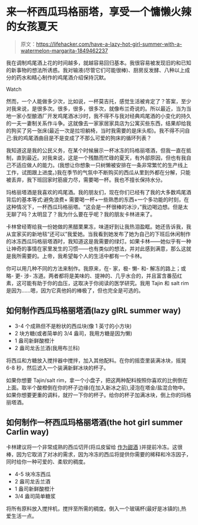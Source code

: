 # 来一杯西瓜玛格丽塔，享受一个慵懒火辣的女孩夏天

> 原文：<https://lifehacker.com/have-a-lazy-hot-girl-summer-with-a-watermelon-margarita-1849462237>

我在调制鸡尾酒上花的时间越多，就越容易回归基本。我很容易被发现旧的和已知的新事物的想法所诱惑。我对输液(尽管它们可能很棒)、厨房反发酵、八种以上成分的药水和精心制作的鸡尾酒介绍保持沉默。

Watch

然而，一个人能做多少次，比如说，一杯莫吉托，感觉生活被肯定了？答案，至少对我来说，是很多次。很多，很多，很多次，就像布兰奇说的。所以最近，当为当地一家小型酿酒厂开发鸡尾酒冰沙时，我不得不与我对经典鸡尾酒的小变化的持久的一夫一妻制关系作斗争。这就像去一家家居家具店为公寓买些东西，结果却给我的狗买了另一张床(最近一次是拉坦躺椅，当时我需要的是床头柜)。我不得不问自己:我的鸡尾酒曲目是不是变成了不那么可爱的狗床的循环列表？

我知道这是我的公民义务，在某个时候展示一杯冰冻的玛格丽塔酒，但我一直在抵制，直到最近。对我来说，这是一个残酷而忙碌的夏天，有外部原因，但也有我自己不适应做人的能力。(我想让你想象一只树懒被安排在一条非常繁忙的生产线上工作，试图跟上进度。)我在季节的气氛中不断购买的西瓜从里到外都在分解，只能被丢弃，我下班回家时筋疲力尽，需要喝一杯。我也不擅长保持水分。

玛格丽塔酒是我喜欢的鸡尾酒。我的朋友们，现在你们已经有了我的大多数鸡尾酒背后的基本等式:避免浪费+ 需要喝一杯+一些熟悉的东西+一个多功能的时刻，在这种情况下，一杯西瓜玛格丽塔。“这会是一杯很棒的冰沙，”我边喝边想。但是太无聊了吗？太明显了？我为什么要在乎呢？我的朋友卡林进来了。

卡林曾经寄给我一份她做的黑醋栗果冻，味道好到让我热泪盈眶。她还告诉我，我从宜家买的新地毯“还可以”我爱她。当我看到她发布了她为自己的下班后休闲制作的冰冻西瓜玛格丽塔酒时，我知道这是我需要的绿灯。如果卡林——她似乎有一种让神奇的事情在家里发生的习惯——也有类似的想法，并对此感到满意，那么这就是我所需要的。上帝，我希望每个人的生活中都有一个卡林。

你可以用几种不同的方法来制作。我原来，在- 家，极- 懒- 和- 解冻的路上；或略- 更- 涉- 冻道。两者都将是美味的、提神的、几乎水合的，并且富含番茄红素，这可能有助于你的血压，这取决于你阅读的医学研究。我用 Tajin 和 salt rim 是因为……嗯，因为它真他妈的棒极了，但也完全是可选的。

## 如何制作西瓜玛格丽塔酒(lazy gIRL summer way)

*   3-4 个成熟但不是粉状的西瓜块(像 1 英寸的小方块)
*   2 块方糖(或者简单的 3/4 盎司，我用方糖是因为懒)
*   1 盎司新鲜酸橙汁
*   2 盎司龙舌兰酒(我用布兰科)

将西瓜和方糖放入搅拌器中搅拌，加入其他配料。在你的摇壶里装满冰块，摇晃 6-8 秒，然后滤入一个装满新鲜冰块的杯子。

如果你想要 Tajin/salt rim，拿一个小盘子，把这两种配料按照你喜欢的比例倒在上面。取半个酸橙倒在你的杯子边缘(在加入新冰之前),浸泡在塔金/盐混合物中。如果你想要更重的调料，就拧一下你的杯子。给你的杯子加满冰块，倒上你的玛格丽塔酒。

## 如何制作一杯西瓜玛格丽塔酒(the hot girl summer Carlin way)

卡林建议将一个非常成熟的西瓜切开(将瓜皮留给 [作为甜酒](https://lifehacker.com/turn-watermelon-rinds-into-a-fancy-cocktail-cordial-1849343995) )并提前冷冻。这很棒，因为它取消了对冰的需求，因为冷冻的西瓜将提供你需要的稀释和冷冻因子，同时给你一种可爱的、柔软的稠度。

*   4-5 块冷冻西瓜
*   2 盎司龙舌兰酒
*   1 盎司新鲜酸橙汁
*   3/4 盎司简单糖浆

将所有原料放入搅拌机，搅拌至所需的稠度。倒入一个玻璃杯(最好是冰镇的),热爱生活一点。